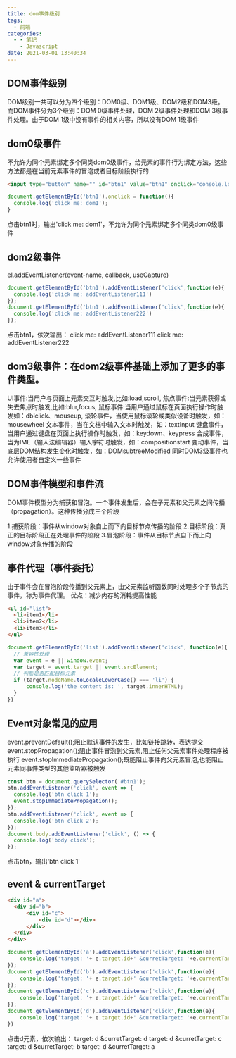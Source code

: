 ```yaml
---
title: dom事件级别
tags:
  - 前端
categories:
  - - 笔记
    - Javascript
date: 2021-03-01 13:40:34
---
```

## DOM事件级别

DOM级别一共可以分为四个级别：DOM0级、DOM1级、DOM2级和DOM3级。而DOM事件分为3个级别：DOM 0级事件处理，DOM 2级事件处理和DOM 3级事件处理。由于DOM 1级中没有事件的相关内容，所以没有DOM 1级事件

## dom0级事件

不允许为同个元素绑定多个同类dom0级事件，给元素的事件行为绑定方法，这些方法都是在当前元素事件的冒泡或者目标阶段执行的

```html
<input type="button" name="" id="btn1" value="btn1" onclick="console.log('click me:dom0')" />
```

```js
document.getElementById('btn1').onclick = function(){
  console.log('click me: dom1');
}
```

点击btn1时，输出'click me: dom1'，不允许为同个元素绑定多个同类dom0级事件

## dom2级事件

el.addEventListener(event-name, callback, useCapture)

```js
document.getElementById('btn1').addEventListener('click',function(e){
  console.log('click me: addEventListener111')
});
document.getElementById('btn1').addEventListener('click',function(e){
  console.log('click me: addEventListener222')
});
```

点击btn1，依次输出：
click me: addEventListener111
click me: addEventListener222

## dom3级事件：在dom2级事件基础上添加了更多的事件类型。

UI事件:当用户与页面上元素交互时触发,比如:load,scroll,
焦点事件:当元素获得或失去焦点时触发,比如:blur,focus,
鼠标事件:当用户通过鼠标在页面执行操作时触发如：dblclick、mouseup,
滚轮事件，当使用鼠标滚轮或类似设备时触发，如：mousewheel
文本事件，当在文档中输入文本时触发，如：textInput
键盘事件，当用户通过键盘在页面上执行操作时触发，如：keydown、keypress
合成事件，当为IME（输入法编辑器）输入字符时触发，如：compositionstart
变动事件，当底层DOM结构发生变化时触发，如：DOMsubtreeModified
同时DOM3级事件也允许使用者自定义一些事件

## DOM事件模型和事件流

DOM事件模型分为捕获和冒泡。一个事件发生后，会在子元素和父元素之间传播（propagation）。这种传播分成三个阶段

1.捕获阶段：事件从window对象自上而下向目标节点传播的阶段
2.目标阶段：真正的目标阶段正在处理事件的阶段
3.冒泡阶段：事件从目标节点自下而上向window对象传播的阶段

## 事件代理（事件委托）

由于事件会在冒泡阶段传播到父元素上，由父元素监听函数同时处理多个子节点的事件，称为事件代理。
优点：减少内存的消耗提高性能

```html
<ul id="list">
  <li>item1</li>
  <li>item2</li>
  <li>item3</li>
</ul>
```

```js
document.getElementById('list').addEventListener('click', function(e){
  // 兼容性处理
  var event = e || window.event;
  var target = event.target || event.srcElement;
  // 判断是否匹配目标元素
  if (target.nodeName.toLocaleLowerCase() === 'li') {
      console.log('the content is: ', target.innerHTML);
  }
})
```

## Event对象常见的应用

event.preventDefault();阻止默认事件的发生，比如链接跳转，表达提交
event.stopPropagation();阻止事件冒泡到父元素,阻止任何父元素事件处理程序被执行
event.stopImmediatePropagation();既能阻止事件向父元素冒泡,也能阻止元素同事件类型的其他监听器被触发

```js
const btn = document.querySelector('#btn1');
btn.addEventListener('click', event => {
  console.log('btn click 1');
  event.stopImmediatePropagation();
});
btn.addEventListener('click', event => {
  console.log('btn click 2');
});
document.body.addEventListener('click', () => {
  console.log('body click');
});
```

点击btn，输出'btn click 1'

## event & currentTarget

```html
<div id="a">
  <div id="b">
      <div id="c">
          <div id="d"></div>
      </div>
  </div>
</div>
```

```js
document.getElementById('a').addEventListener('click',function(e){
    console.log('target: '+ e.target.id+' &curretTarget: '+e.currentTarget.id)
});
document.getElementById('b').addEventListener('click',function(e){
    console.log('target: '+ e.target.id+' &curretTarget: '+e.currentTarget.id)
});
document.getElementById('c').addEventListener('click',function(e){
    console.log('target: '+ e.target.id+' &curretTarget: '+e.currentTarget.id)
});
document.getElementById('d').addEventListener('click',function(e){
    console.log('target: '+ e.target.id+' &curretTarget: '+e.currentTarget.id)
})
```

点击d元素，依次输出：
target: d &curretTarget: d
target: d &curretTarget: c
target: d &curretTarget: b
target: d &curretTarget: a